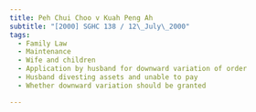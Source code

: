 ```yaml
---
title: Peh Chui Choo v Kuah Peng Ah
subtitle: "[2000] SGHC 138 / 12\_July\_2000"
tags:
  - Family Law
  - Maintenance
  - Wife and children
  - Application by husband for downward variation of order
  - Husband divesting assets and unable to pay
  - Whether downward variation should be granted

---
```



